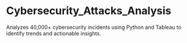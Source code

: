 # Cybersecurity_Attacks_Analysis
Analyzes 40,000+ cybersecurity incidents using Python and Tableau to identify trends and actionable insights.
